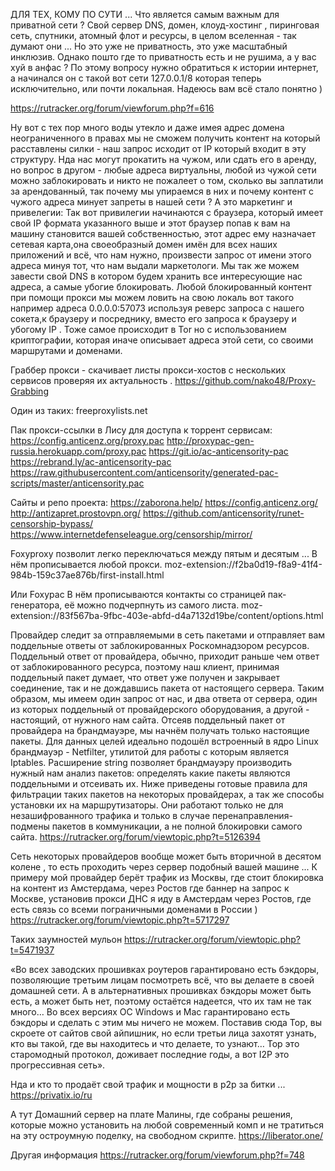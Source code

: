 ДЛЯ ТЕХ, КОМУ ПО СУТИ ...
Что является самым важным для приватной сети ?
Свой сервер DNS, домен, клоуд-хостинг , пиринговая сеть, спутники, атомный флот и ресурсы, в целом вселенная - так думают они ...
Но это уже не приватность, это уже масштабный инклюзив.
Однако пошто где то приватность есть и не рушима, а у вас хуй в анфас ?
По этому вопросу нужно обратиться к истории интернет, а начинался он с такой вот сети 127.0.0.1/8 которая теперь исключительно, или почти локальная. Надеюсь вам всё стало понятно )

https://rutracker.org/forum/viewforum.php?f=616

Ну вот с тех пор много воды утекло и даже имея адрес домена неограниченного в правах мы не сможем получить контент на который расставлены силки - наш запрос исходит от IP который входит в эту структуру. Нда нас могут прокатить на чужом, или сдать его в аренду, но вопрос в другом - любые адреса виртуальны, любой из чужой сети можно заблокировать и никто не пожалеет о том, сколько вы заплатили за арендованный, так почему мы упираемся в них и почему контент с чужого адреса минует запреты в нашей сети ? А это маркетинг и привелегии:
Так вот привилегии начинаются с браузера, который имеет свой IP формата указанного выше и этот браузер попав к вам на машину становится вашей собственностью, этот адрес ему назначает сетевая карта,она своеобразный домен имён для всех наших приложений и всё, что нам нужно, произвести запрос от имени этого адреса минуя тот, что нам выдали маркетологи. Мы так же можем завести свой DNS в котором будем хранить все интересующие нас адреса, а самые убогие блокировать. Любой блокированный контент при помощи прокси мы можем ловить на свою локаль вот такого например адреса 0.0.0.0:57073 используя реверс запроса с нашего сокета,к браузеру и посреднику, вместо его запроса к браузеру и убогому IP . Тоже самое происходит в Tor но с использованием криптографии, которая иначе описывает адреса этой сети, со своими маршрутами и доменами.

Граббер прокси - скачивает листы прокси-хостов с нескольких сервисов проверяя их актуальность .
https://github.com/nako48/Proxy-Grabbing

Один из таких:
freeproxylists.net

Пак прокси-ссылки в Лису для доступа к торрент сервисам:
https://config.anticenz.org/proxy.pac
http://proxypac-gen-russia.herokuapp.com/proxy.pac
https://git.io/ac-anticensority-pac
https://rebrand.ly/ac-anticensority-pac
https://raw.githubusercontent.com/anticensority/generated-pac-scripts/master/anticensority.pac

Сайты и репо проекта:
https://zaborona.help/
https://config.anticenz.org/
http://antizapret.prostovpn.org/
https://github.com/anticensority/runet-censorship-bypass/
https://www.internetdefenseleague.org/censorship/mirror/

Foxyproxy позволит легко переключаться между пятым и десятым ...
В нём прописывается любой прокси.
moz-extension://f2ba0d19-f8a9-41f4-984b-159c37ae876b/first-install.html

Или Foxypac
В нём прописываются контакты со страницей пак-генератора, её можно подчерпнуть из самого листа.
moz-extension://83f567ba-9fbc-403e-abfd-d4a7132d19be/content/options.html

Провайдер следит за отправляемыми в сеть пакетами и отправляет вам поддельные ответы от заблокированных Роскомнадзором ресурсов. Поддельный ответ от провайдера, обычно, приходит раньше чем ответ от заблокированного ресурса, поэтому наш клиент, принимая поддельный пакет думает, что ответ уже получен и закрывает соединение, так и не дождавшись пакета от настоящего сервера. Таким образом, мы имеем один запрос от нас, и два ответа от сервера, один из которых поддельный от провайдерского оборудования, а другой - настоящий, от нужного нам сайта. Отсеяв поддельный пакет от провайдера на брандмауэре, мы начнём получать только настоящие пакеты. Для данных целей идеально подошёл встроенный в ядро Linux брандмауэр - Netfilter, утилитой для работы с которым является Iptables. Расширение string позволяет брандмауэру производить нужный нам анализ пакетов: определять какие пакеты являются поддельными и отсеивать их.
Ниже приведены готовые правила для фильтрации таких пакетов на некоторых провайдерах, а так же способы установки их на маршрутизаторы.
Они работают только не для незашифрованного трафика и только в случае перенаправления-подмены пакетов в коммуникации, а не полной блокировки самого сайта.
https://rutracker.org/forum/viewtopic.php?t=5126394

Сеть некоторых провайдеров вообще может быть вторичной в десятом колене , то есть проходить через сервер подобный вашей машине ...
К примеру мой провайдер берёт трафик из Москвы, где стоит блокировка на контент из Амстердама, через Ростов где баннер на запрос к Москве, установив прокси ДНС я иду в Амстердам через Ростов, где есть связь со всеми пограничными доменами в России )
https://rutracker.org/forum/viewtopic.php?t=5717297

Таких заумностей мульон
https://rutracker.org/forum/viewtopic.php?t=5471937

«Во всех заводских прошивках роутеров гарантировано есть бэкдоры, позволяющие третьим лицам посмотреть всё, что вы делаете в своей домашней сети. А в альтернативных прошивках бэкдоры может быть есть, а может быть нет, поэтому остаётся надеется, что их там не так много… Во всех версиях ОС Windows и Mac гарантировано есть бэкдоры и сделать с этим мы ничего не можем. Поставив сюда Тор, вы скроете от сайтов свой айпишник, но если третьи лица захотят узнать, кто вы такой, где вы находитесь и что делаете, то узнают… Тор это старомодный протокол, доживает последние годы, а вот I2P это прогрессивная сеть».

Нда и кто то продаёт свой трафик и мощности в p2p за битки ...
https://privatix.io/ru

А тут Домашний сервер на плате Малины, где собраны решения, которые можно установить на любой современный комп и не тратиться на эту остроумную поделку, на свободном скрипте.
https://liberator.one/

Другая информация
https://rutracker.org/forum/viewforum.php?f=748
